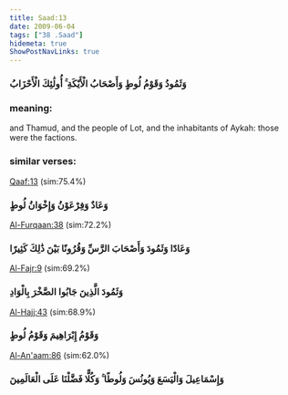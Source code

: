 ```yaml
---
title: Saad:13
date: 2009-06-04
tags: ["38 .Saad"]
hidemeta: true 
ShowPostNavLinks: true 
---
```

### وَثَمُودُ وَقَوْمُ لُوطٍ وَأَصْحَابُ الْأَيْكَةِ ۚ أُولَٰئِكَ الْأَحْزَابُ
### meaning: 
and Thamud, and the people of Lot, and the inhabitants of Aykah: those were the factions.
### similar verses: 

[Qaaf:13](/50/13) (sim:75.4%)

### وَعَادٌ وَفِرْعَوْنُ وَإِخْوَانُ لُوطٍ

[Al-Furqaan:38](/25/38) (sim:72.2%)

### وَعَادًا وَثَمُودَ وَأَصْحَابَ الرَّسِّ وَقُرُونًا بَيْنَ ذَٰلِكَ كَثِيرًا

[Al-Fajr:9](/89/9) (sim:69.2%)

### وَثَمُودَ الَّذِينَ جَابُوا الصَّخْرَ بِالْوَادِ

[Al-Hajj:43](/22/43) (sim:68.9%)

### وَقَوْمُ إِبْرَاهِيمَ وَقَوْمُ لُوطٍ

[Al-An'aam:86](/6/86) (sim:62.0%)

### وَإِسْمَاعِيلَ وَالْيَسَعَ وَيُونُسَ وَلُوطًا ۚ وَكُلًّا فَضَّلْنَا عَلَى الْعَالَمِينَ
